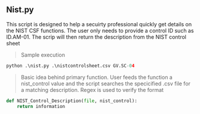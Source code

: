 ## Nist.py

This script is designed to help a secuirty professional quickly get details on the NIST CSF functions. The user only needs to provide a control ID such as ID.AM-01. The scrip will then return the description from the NIST control sheet

> Sample execution

```python
python .\nist.py .\nistcontrolsheet.csv GV.SC-04
```

> Basic idea behind primary function. User feeds the function a nist_control value and the script searches the specicified .csv file for a matching description. Regex is used to verify the format

```python
def NIST_Control_Description(file, nist_control):
    return information
```
